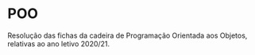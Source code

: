 # POO
Resolução das fichas da cadeira de Programação Orientada aos Objetos, relativas ao ano letivo 2020/21.
